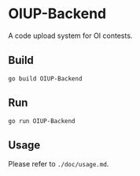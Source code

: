 # OIUP-Backend

A code upload system for OI contests. 

## Build

```
go build OIUP-Backend
```

## Run

```
go run OIUP-Backend
```

## Usage

Please refer to `./doc/usage.md`.

